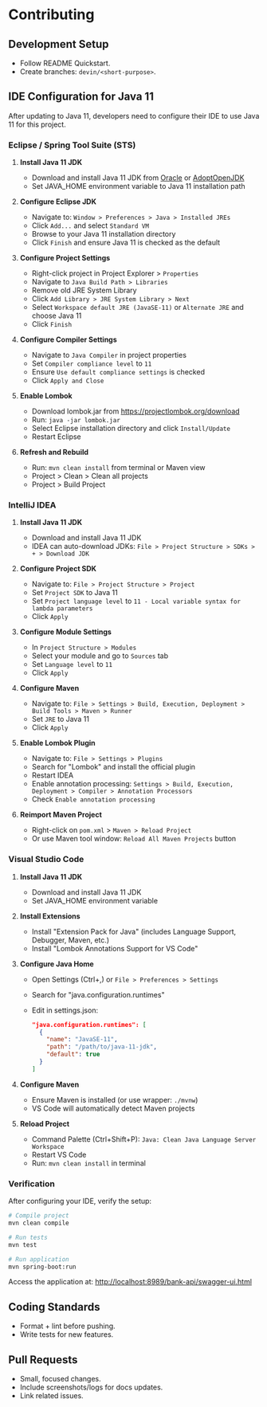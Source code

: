 # Contributing

## Development Setup

- Follow README Quickstart.
- Create branches: `devin/<short-purpose>`.

## IDE Configuration for Java 11

After updating to Java 11, developers need to configure their IDE to use Java 11 for this project.

### Eclipse / Spring Tool Suite (STS)

1. **Install Java 11 JDK**
   - Download and install Java 11 JDK from
     [Oracle](https://www.oracle.com/java/technologies/javase/jdk11-archive-downloads.html)
     or [AdoptOpenJDK](https://adoptopenjdk.net/)
   - Set JAVA_HOME environment variable to Java 11 installation path

2. **Configure Eclipse JDK**
   - Navigate to: `Window > Preferences > Java > Installed JREs`
   - Click `Add...` and select `Standard VM`
   - Browse to your Java 11 installation directory
   - Click `Finish` and ensure Java 11 is checked as the default

3. **Configure Project Settings**
   - Right-click project in Project Explorer > `Properties`
   - Navigate to `Java Build Path > Libraries`
   - Remove old JRE System Library
   - Click `Add Library > JRE System Library > Next`
   - Select `Workspace default JRE (JavaSE-11)` or `Alternate JRE` and choose Java 11
   - Click `Finish`

4. **Configure Compiler Settings**
   - Navigate to `Java Compiler` in project properties
   - Set `Compiler compliance level` to `11`
   - Ensure `Use default compliance settings` is checked
   - Click `Apply and Close`

5. **Enable Lombok**
   - Download lombok.jar from <https://projectlombok.org/download>
   - Run: `java -jar lombok.jar`
   - Select Eclipse installation directory and click `Install/Update`
   - Restart Eclipse

6. **Refresh and Rebuild**
   - Run: `mvn clean install` from terminal or Maven view
   - Project > Clean > Clean all projects
   - Project > Build Project

### IntelliJ IDEA

1. **Install Java 11 JDK**
   - Download and install Java 11 JDK
   - IDEA can auto-download JDKs: `File > Project Structure > SDKs > + > Download JDK`

2. **Configure Project SDK**
   - Navigate to: `File > Project Structure > Project`
   - Set `Project SDK` to Java 11
   - Set `Project language level` to `11 - Local variable syntax for lambda parameters`
   - Click `Apply`

3. **Configure Module Settings**
   - In `Project Structure > Modules`
   - Select your module and go to `Sources` tab
   - Set `Language level` to `11`
   - Click `Apply`

4. **Configure Maven**
   - Navigate to: `File > Settings > Build, Execution, Deployment > Build Tools > Maven > Runner`
   - Set `JRE` to Java 11
   - Click `Apply`

5. **Enable Lombok Plugin**
   - Navigate to: `File > Settings > Plugins`
   - Search for "Lombok" and install the official plugin
   - Restart IDEA
   - Enable annotation processing: `Settings > Build, Execution, Deployment > Compiler > Annotation Processors`
   - Check `Enable annotation processing`

6. **Reimport Maven Project**
   - Right-click on `pom.xml` > `Maven > Reload Project`
   - Or use Maven tool window: `Reload All Maven Projects` button

### Visual Studio Code

1. **Install Java 11 JDK**
   - Download and install Java 11 JDK
   - Set JAVA_HOME environment variable

2. **Install Extensions**
   - Install "Extension Pack for Java" (includes Language Support, Debugger, Maven, etc.)
   - Install "Lombok Annotations Support for VS Code"

3. **Configure Java Home**
   - Open Settings (Ctrl+,) or `File > Preferences > Settings`
   - Search for "java.configuration.runtimes"
   - Edit in settings.json:

     ```json
     "java.configuration.runtimes": [
       {
         "name": "JavaSE-11",
         "path": "/path/to/java-11-jdk",
         "default": true
       }
     ]
     ```

4. **Configure Maven**
   - Ensure Maven is installed (or use wrapper: `./mvnw`)
   - VS Code will automatically detect Maven projects

5. **Reload Project**
   - Command Palette (Ctrl+Shift+P): `Java: Clean Java Language Server Workspace`
   - Restart VS Code
   - Run: `mvn clean install` in terminal

### Verification

After configuring your IDE, verify the setup:

```bash
# Compile project
mvn clean compile

# Run tests
mvn test

# Run application
mvn spring-boot:run
```

Access the application at: <http://localhost:8989/bank-api/swagger-ui.html>

## Coding Standards

- Format + lint before pushing.
- Write tests for new features.

## Pull Requests

- Small, focused changes.
- Include screenshots/logs for docs updates.
- Link related issues.

